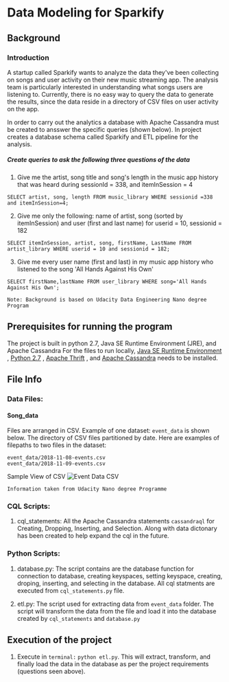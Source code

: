 # Data Modeling for Sparkify
## Background 
### Introduction
A startup called Sparkify wants to analyze the data they've been collecting on songs and user activity on their new music streaming app. The analysis team is particularly interested in understanding what songs users are listening to. Currently, there is no easy way to query the data to generate the results, since the data reside in a directory of CSV files on user activity on the app.

In order to carry out the analytics a database with Apache Cassandra must be created to ansswer the specific queries (shown below). In project creates a database schema called Sparkify and ETL pipeline for the analysis. 

##### Create queries to ask the following three questions of the data
1. Give me the artist, song title and song's length in the music app history that was heard during  sessionId = 338, and itemInSession  = 4
```cassandraql
SELECT artist, song, length FROM music_library WHERE sessionid =338 and itemInSession=4;
```
2. Give me only the following: name of artist, song (sorted by itemInSession) and user (first and last name) for userid = 10, sessionid = 182
```cassandraql
SELECT itemInSession, artist, song, firstName, LastName FROM artist_library WHERE userid = 10 and sessionid = 182;
```
3. Give me every user name (first and last) in my music app history who listened to the song 'All Hands Against His Own'

```cassandraql
SELECT firstName,lastName FROM user_library WHERE song='All Hands Against His Own';
```

`Note: Background is based on Udacity Data Engineering Nano degree Program`

## Prerequisites for running the program
The project is built in python 2.7, Java SE Runtime Environment (JRE), and Apache Cassandra 
For the files to run locally, [Java SE Runtime Environment](https://www.oracle.com/technetwork/java/javase/downloads/jre8-downloads-2133155.html) , [Python 2.7](https://www.python.org/download/releases/2.7/ "Python-2.7") , [Apache Thrift](https://thrift.apache.org/) , and [Apache Cassandra](https://cassandra.apache.org/ "Cassandra") needs to be installed.

## File Info
### Data Files:
#### Song_data
Files are arranged in CSV. Example of one dataset: `event_data` is shown below. The directory of CSV files partitioned by date. Here are examples of filepaths to two files in the dataset:

```CSV
event_data/2018-11-08-events.csv
event_data/2018-11-09-events.csv
```

Sample View of CSV ![Event Data CSV](https://github.com/mindfultime/Cassandra-DataModelling/blob/master/event_datafile_image.jpg "Event Data CSV")


`Information taken from Udacity Nano degree Programme`

### CQL Scripts:
1. cql_statements: All the Apache Cassandra statements `cassandraql` for Creating, Dropping, Inserting, and Selection. Along with data dictonary has been created to help expand the cql in the future.

### Python Scripts:
1. database.py: The script contains are the database function for connection to database, creating keyspaces, setting keyspace, creating, droping, inserting, and selecting in the database. All cql statments are executed from `cql_statements.py` file.

2. etl.py: The script used for extracting data from `event_data` folder. The script will transform the data from the file and load it into the database created by `cql_statements` and `database.py`

## Execution of the project
1. Execute in `terminal:` `python etl.py`. This will extract, transform, and finally load the data in the database as per the project requirements (questions seen above). 

